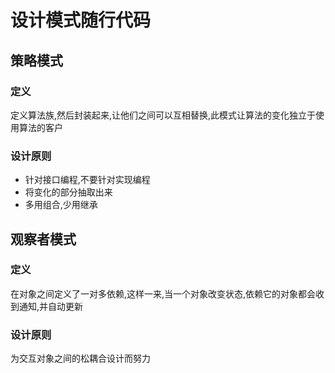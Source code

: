 # 设计模式随行代码
## 策略模式
### 定义
定义算法族,然后封装起来,让他们之间可以互相替换,此模式让算法的变化独立于使用算法的客户
### 设计原则
- 针对接口编程,不要针对实现编程
- 将变化的部分抽取出来
- 多用组合,少用继承

## 观察者模式
### 定义
在对象之间定义了一对多依赖,这样一来,当一个对象改变状态,依赖它的对象都会收到通知,并自动更新

### 设计原则
为交互对象之间的松耦合设计而努力